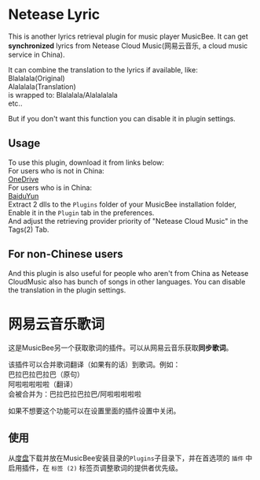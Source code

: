 # Netease Lyric

This is another lyrics retrieval plugin for music player MusicBee. It can get **synchronized** lyrics from Netease Cloud Music(网易云音乐, a cloud music service in China).

It can combine the translation to the lyrics if available, like:  
Blalalala(Original)  
Alalalala(Translation)  
is wrapped to: Blalalala/Alalalalala  
etc..

But if you don't want this function you can disable it in plugin settings.

## Usage
To use this plugin, download it from links below:  
For users who is not in China:  
[OneDrive](https://1drv.ms/u/s!AicHZ6DLvCtX5ll8D9Ff0_1Xyq-V)  
For users who is in China:  
[BaiduYun](https://pan.baidu.com/s/1mj4pUGC)  
Extract 2 dlls to the `Plugins` folder of your MusicBee installation folder,    Enable it in the `Plugin` tab in the preferences.  
And adjust the retrieving provider priority of "Netease Cloud Music" in the Tags(2) Tab.  

## For non-Chinese users 
And this plugin is also useful for people who aren't from China as Netease CloudMusic also has bunch of songs in other languages. You can disable the translation in the plugin settings.

# 网易云音乐歌词
  
这是MusicBee另一个获取歌词的插件。可以从网易云音乐获取**同步歌词**。  

该插件可以合并歌词翻译（如果有的话）到歌词。例如：  
巴拉巴拉巴拉巴（原句）  
阿啦啦啦啦啦（翻译）  
会被合并为：巴拉巴拉巴拉巴/阿啦啦啦啦啦  

如果不想要这个功能可以在设置里面的插件设置中关闭。
## 使用
从[度盘](https://pan.baidu.com/s/1mj4pUGC)下载并放在MusicBee安装目录的`Plugins`子目录下，并在首选项的 `插件` 中启用插件，在 `标签 (2)` 标签页调整歌词的提供者优先级。
